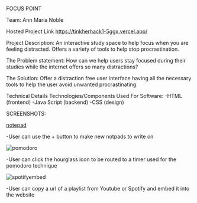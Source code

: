 FOCUS POINT

Team:
Ann Maria Noble

Hosted Project Link
https://tinkherhack1-5ggx.vercel.app/

Project Description:
An interactive study space to help focus when you are feeling distracted. Offers a variety of tools to help stop procrastination.

The Problem statement:
How can we help users stay focused during their studies while the internet offers so many distractions?

The Solution:
Offer a distraction free user interface having all the necessary tools to help the user avoid unwanted procrastinating. 

Technical Details
Technologies/Components Used
For Software:
-HTML (frontend)
-Java Script (backend)
-CSS (design)

SCREENSHOTS:

[notepad](https://github.com/user-attachments/assets/cf62d5ff-7fa8-4494-8136-21a4931d97e5)

-User can use the + button to make new notpads to write on

![pomodoro](https://github.com/user-attachments/assets/bc4ea637-f225-4d89-ab77-e1273bb06756)

-User can click the hourglass icon to be routed to a timer used for the pomodoro technique

![spotifyembed](https://github.com/user-attachments/assets/137c5612-9a95-4dfb-b79e-bebb9bc4e14d)

-User can copy a url of a playlist from Youtube or Spotify and embed it into the website


